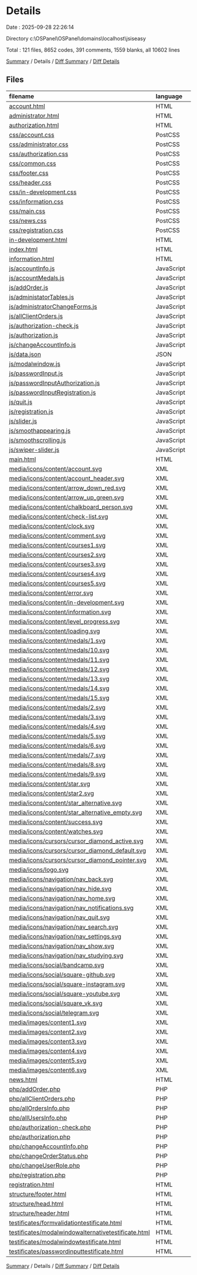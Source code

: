 # Details

Date : 2025-09-28 22:26:14

Directory c:\\OSPanel\\OSPanel\\domains\\localhost\\jsiseasy

Total : 121 files,  8652 codes, 391 comments, 1559 blanks, all 10602 lines

[Summary](results.md) / Details / [Diff Summary](diff.md) / [Diff Details](diff-details.md)

## Files
| filename | language | code | comment | blank | total |
| :--- | :--- | ---: | ---: | ---: | ---: |
| [account.html](/account.html) | HTML | 224 | 4 | 20 | 248 |
| [administrator.html](/administrator.html) | HTML | 139 | 0 | 9 | 148 |
| [authorization.html](/authorization.html) | HTML | 49 | 1 | 6 | 56 |
| [css/account.css](/css/account.css) | PostCSS | 871 | 32 | 138 | 1,041 |
| [css/administrator.css](/css/administrator.css) | PostCSS | 399 | 9 | 54 | 462 |
| [css/authorization.css](/css/authorization.css) | PostCSS | 263 | 17 | 55 | 335 |
| [css/common.css](/css/common.css) | PostCSS | 381 | 32 | 82 | 495 |
| [css/footer.css](/css/footer.css) | PostCSS | 270 | 1 | 48 | 319 |
| [css/header.css](/css/header.css) | PostCSS | 291 | 15 | 55 | 361 |
| [css/in-development.css](/css/in-development.css) | PostCSS | 109 | 1 | 20 | 130 |
| [css/information.css](/css/information.css) | PostCSS | 806 | 40 | 131 | 977 |
| [css/main.css](/css/main.css) | PostCSS | 624 | 72 | 116 | 812 |
| [css/news.css](/css/news.css) | PostCSS | 203 | 7 | 31 | 241 |
| [css/registration.css](/css/registration.css) | PostCSS | 248 | 13 | 46 | 307 |
| [in-development.html](/in-development.html) | HTML | 47 | 0 | 9 | 56 |
| [index.html](/index.html) | HTML | 165 | 0 | 11 | 176 |
| [information.html](/information.html) | HTML | 264 | 0 | 32 | 296 |
| [js/accountInfo.js](/js/accountInfo.js) | JavaScript | 43 | 2 | 16 | 61 |
| [js/accountMedals.js](/js/accountMedals.js) | JavaScript | 36 | 2 | 18 | 56 |
| [js/addOrder.js](/js/addOrder.js) | JavaScript | 50 | 0 | 21 | 71 |
| [js/administatorTables.js](/js/administatorTables.js) | JavaScript | 111 | 0 | 43 | 154 |
| [js/administratorChangeForms.js](/js/administratorChangeForms.js) | JavaScript | 78 | 0 | 50 | 128 |
| [js/allClientOrders.js](/js/allClientOrders.js) | JavaScript | 54 | 0 | 25 | 79 |
| [js/authorization-check.js](/js/authorization-check.js) | JavaScript | 18 | 13 | 13 | 44 |
| [js/authorization.js](/js/authorization.js) | JavaScript | 85 | 20 | 35 | 140 |
| [js/changeAccountInfo.js](/js/changeAccountInfo.js) | JavaScript | 179 | 8 | 38 | 225 |
| [js/data.json](/js/data.json) | JSON | 152 | 0 | 2 | 154 |
| [js/modalwindow.js](/js/modalwindow.js) | JavaScript | 47 | 6 | 13 | 66 |
| [js/passwordInput.js](/js/passwordInput.js) | JavaScript | 27 | 0 | 7 | 34 |
| [js/passwordInputAuthorization.js](/js/passwordInputAuthorization.js) | JavaScript | 15 | 0 | 6 | 21 |
| [js/passwordInputRegistration.js](/js/passwordInputRegistration.js) | JavaScript | 27 | 0 | 9 | 36 |
| [js/quit.js](/js/quit.js) | JavaScript | 4 | 0 | 2 | 6 |
| [js/registration.js](/js/registration.js) | JavaScript | 158 | 6 | 38 | 202 |
| [js/slider.js](/js/slider.js) | JavaScript | 52 | 14 | 17 | 83 |
| [js/smoothappearing.js](/js/smoothappearing.js) | JavaScript | 0 | 13 | 6 | 19 |
| [js/smoothscrolling.js](/js/smoothscrolling.js) | JavaScript | 30 | 1 | 4 | 35 |
| [js/swiper-slider.js](/js/swiper-slider.js) | JavaScript | 14 | 0 | 0 | 14 |
| [main.html](/main.html) | HTML | 240 | 25 | 31 | 296 |
| [media/icons/content/account.svg](/media/icons/content/account.svg) | XML | 11 | 0 | 1 | 12 |
| [media/icons/content/account\_header.svg](/media/icons/content/account_header.svg) | XML | 1 | 0 | 0 | 1 |
| [media/icons/content/arrow\_down\_red.svg](/media/icons/content/arrow_down_red.svg) | XML | 3 | 0 | 1 | 4 |
| [media/icons/content/arrow\_up\_green.svg](/media/icons/content/arrow_up_green.svg) | XML | 3 | 0 | 1 | 4 |
| [media/icons/content/chalkboard\_person.svg](/media/icons/content/chalkboard_person.svg) | XML | 10 | 0 | 1 | 11 |
| [media/icons/content/check-list.svg](/media/icons/content/check-list.svg) | XML | 10 | 0 | 1 | 11 |
| [media/icons/content/clock.svg](/media/icons/content/clock.svg) | XML | 10 | 0 | 1 | 11 |
| [media/icons/content/comment.svg](/media/icons/content/comment.svg) | XML | 3 | 0 | 1 | 4 |
| [media/icons/content/courses1.svg](/media/icons/content/courses1.svg) | XML | 35 | 0 | 1 | 36 |
| [media/icons/content/courses2.svg](/media/icons/content/courses2.svg) | XML | 35 | 0 | 1 | 36 |
| [media/icons/content/courses3.svg](/media/icons/content/courses3.svg) | XML | 35 | 0 | 1 | 36 |
| [media/icons/content/courses4.svg](/media/icons/content/courses4.svg) | XML | 35 | 0 | 1 | 36 |
| [media/icons/content/courses5.svg](/media/icons/content/courses5.svg) | XML | 62 | 0 | 1 | 63 |
| [media/icons/content/error.svg](/media/icons/content/error.svg) | XML | 5 | 0 | 1 | 6 |
| [media/icons/content/in-development.svg](/media/icons/content/in-development.svg) | XML | 11 | 1 | 1 | 13 |
| [media/icons/content/information.svg](/media/icons/content/information.svg) | XML | 4 | 0 | 1 | 5 |
| [media/icons/content/level\_progress.svg](/media/icons/content/level_progress.svg) | XML | 4 | 0 | 1 | 5 |
| [media/icons/content/loading.svg](/media/icons/content/loading.svg) | XML | 8 | 0 | 1 | 9 |
| [media/icons/content/medals/1.svg](/media/icons/content/medals/1.svg) | XML | 15 | 0 | 1 | 16 |
| [media/icons/content/medals/10.svg](/media/icons/content/medals/10.svg) | XML | 13 | 0 | 1 | 14 |
| [media/icons/content/medals/11.svg](/media/icons/content/medals/11.svg) | XML | 11 | 0 | 1 | 12 |
| [media/icons/content/medals/12.svg](/media/icons/content/medals/12.svg) | XML | 24 | 0 | 1 | 25 |
| [media/icons/content/medals/13.svg](/media/icons/content/medals/13.svg) | XML | 22 | 0 | 1 | 23 |
| [media/icons/content/medals/14.svg](/media/icons/content/medals/14.svg) | XML | 14 | 0 | 1 | 15 |
| [media/icons/content/medals/15.svg](/media/icons/content/medals/15.svg) | XML | 14 | 0 | 1 | 15 |
| [media/icons/content/medals/2.svg](/media/icons/content/medals/2.svg) | XML | 18 | 0 | 1 | 19 |
| [media/icons/content/medals/3.svg](/media/icons/content/medals/3.svg) | XML | 9 | 0 | 1 | 10 |
| [media/icons/content/medals/4.svg](/media/icons/content/medals/4.svg) | XML | 19 | 0 | 1 | 20 |
| [media/icons/content/medals/5.svg](/media/icons/content/medals/5.svg) | XML | 24 | 0 | 1 | 25 |
| [media/icons/content/medals/6.svg](/media/icons/content/medals/6.svg) | XML | 9 | 0 | 1 | 10 |
| [media/icons/content/medals/7.svg](/media/icons/content/medals/7.svg) | XML | 9 | 0 | 1 | 10 |
| [media/icons/content/medals/8.svg](/media/icons/content/medals/8.svg) | XML | 14 | 0 | 1 | 15 |
| [media/icons/content/medals/9.svg](/media/icons/content/medals/9.svg) | XML | 13 | 0 | 1 | 14 |
| [media/icons/content/star.svg](/media/icons/content/star.svg) | XML | 10 | 0 | 1 | 11 |
| [media/icons/content/star2.svg](/media/icons/content/star2.svg) | XML | 10 | 0 | 1 | 11 |
| [media/icons/content/star\_alternative.svg](/media/icons/content/star_alternative.svg) | XML | 10 | 0 | 1 | 11 |
| [media/icons/content/star\_alternative\_empty.svg](/media/icons/content/star_alternative_empty.svg) | XML | 10 | 0 | 1 | 11 |
| [media/icons/content/success.svg](/media/icons/content/success.svg) | XML | 5 | 0 | 1 | 6 |
| [media/icons/content/watches.svg](/media/icons/content/watches.svg) | XML | 3 | 0 | 1 | 4 |
| [media/icons/cursors/cursor\_diamond\_active.svg](/media/icons/cursors/cursor_diamond_active.svg) | XML | 57 | 1 | 1 | 59 |
| [media/icons/cursors/cursor\_diamond\_default.svg](/media/icons/cursors/cursor_diamond_default.svg) | XML | 6 | 1 | 1 | 8 |
| [media/icons/cursors/cursor\_diamond\_pointer.svg](/media/icons/cursors/cursor_diamond_pointer.svg) | XML | 15 | 1 | 1 | 17 |
| [media/icons/logo.svg](/media/icons/logo.svg) | XML | 16 | 0 | 1 | 17 |
| [media/icons/navigation/nav\_back.svg](/media/icons/navigation/nav_back.svg) | XML | 5 | 0 | 1 | 6 |
| [media/icons/navigation/nav\_hide.svg](/media/icons/navigation/nav_hide.svg) | XML | 1 | 0 | 0 | 1 |
| [media/icons/navigation/nav\_home.svg](/media/icons/navigation/nav_home.svg) | XML | 3 | 0 | 1 | 4 |
| [media/icons/navigation/nav\_notifications.svg](/media/icons/navigation/nav_notifications.svg) | XML | 10 | 0 | 1 | 11 |
| [media/icons/navigation/nav\_quit.svg](/media/icons/navigation/nav_quit.svg) | XML | 3 | 0 | 1 | 4 |
| [media/icons/navigation/nav\_search.svg](/media/icons/navigation/nav_search.svg) | XML | 10 | 0 | 1 | 11 |
| [media/icons/navigation/nav\_settings.svg](/media/icons/navigation/nav_settings.svg) | XML | 3 | 0 | 1 | 4 |
| [media/icons/navigation/nav\_show.svg](/media/icons/navigation/nav_show.svg) | XML | 1 | 0 | 0 | 1 |
| [media/icons/navigation/nav\_studying.svg](/media/icons/navigation/nav_studying.svg) | XML | 3 | 0 | 1 | 4 |
| [media/icons/social/bandcamp.svg](/media/icons/social/bandcamp.svg) | XML | 6 | 1 | 1 | 8 |
| [media/icons/social/square-github.svg](/media/icons/social/square-github.svg) | XML | 18 | 1 | 1 | 20 |
| [media/icons/social/square-instagram.svg](/media/icons/social/square-instagram.svg) | XML | 18 | 1 | 1 | 20 |
| [media/icons/social/square-youtube.svg](/media/icons/social/square-youtube.svg) | XML | 9 | 1 | 1 | 11 |
| [media/icons/social/square\_vk.svg](/media/icons/social/square_vk.svg) | XML | 9 | 1 | 1 | 11 |
| [media/icons/social/telegram.svg](/media/icons/social/telegram.svg) | XML | 3 | 0 | 1 | 4 |
| [media/images/content1.svg](/media/images/content1.svg) | XML | 12 | 0 | 1 | 13 |
| [media/images/content2.svg](/media/images/content2.svg) | XML | 8 | 0 | 1 | 9 |
| [media/images/content3.svg](/media/images/content3.svg) | XML | 1 | 0 | 0 | 1 |
| [media/images/content4.svg](/media/images/content4.svg) | XML | 1 | 0 | 0 | 1 |
| [media/images/content5.svg](/media/images/content5.svg) | XML | 1 | 0 | 0 | 1 |
| [media/images/content6.svg](/media/images/content6.svg) | XML | 1 | 0 | 0 | 1 |
| [news.html](/news.html) | HTML | 163 | 0 | 14 | 177 |
| [php/addOrder.php](/php/addOrder.php) | PHP | 28 | 1 | 12 | 41 |
| [php/allClientOrders.php](/php/allClientOrders.php) | PHP | 20 | 8 | 20 | 48 |
| [php/allOrdersInfo.php](/php/allOrdersInfo.php) | PHP | 19 | 0 | 14 | 33 |
| [php/allUsersInfo.php](/php/allUsersInfo.php) | PHP | 19 | 0 | 14 | 33 |
| [php/authorization-check.php](/php/authorization-check.php) | PHP | 20 | 0 | 7 | 27 |
| [php/authorization.php](/php/authorization.php) | PHP | 28 | 9 | 20 | 57 |
| [php/changeAccountInfo.php](/php/changeAccountInfo.php) | PHP | 40 | 7 | 12 | 59 |
| [php/changeOrderStatus.php](/php/changeOrderStatus.php) | PHP | 17 | 0 | 11 | 28 |
| [php/changeUserRole.php](/php/changeUserRole.php) | PHP | 17 | 0 | 11 | 28 |
| [php/registration.php](/php/registration.php) | PHP | 24 | 0 | 11 | 35 |
| [registration.html](/registration.html) | HTML | 64 | 3 | 7 | 74 |
| [structure/footer.html](/structure/footer.html) | HTML | 45 | 0 | 0 | 45 |
| [structure/head.html](/structure/head.html) | HTML | 16 | 0 | 0 | 16 |
| [structure/header.html](/structure/header.html) | HTML | 20 | 0 | 0 | 20 |
| [testificates/formvalidationtestificate.html](/testificates/formvalidationtestificate.html) | HTML | 288 | 0 | 49 | 337 |
| [testificates/modalwindowalternativetestificate.html](/testificates/modalwindowalternativetestificate.html) | HTML | 92 | 0 | 21 | 113 |
| [testificates/modalwindowtestificate.html](/testificates/modalwindowtestificate.html) | HTML | 96 | 0 | 11 | 107 |
| [testificates/passwordinputtestificate.html](/testificates/passwordinputtestificate.html) | HTML | 82 | 0 | 11 | 93 |

[Summary](results.md) / Details / [Diff Summary](diff.md) / [Diff Details](diff-details.md)